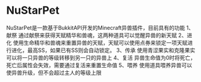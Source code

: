 NuStarPet
=========
NuStarPet是一款基于BukkitAPI开发的Minecraft异兽插件，目前具有的功能
1、献祭
通过献祭来获得天赋精华和兽魂，这两种道具可以觉醒异兽的新天赋
2、进化
使用生命精华和兽魂来重置异兽的天赋，天赋可以使用点券来锁定一项天赋进行进化，最高SS，如果已有SS则会自动锁定。
3、传承
使用青涩果实和克隆果实可以将一只异兽的等级转移到另一只的异兽上
4、复活
异兽生命值为0时将死亡，死亡后属性会失效，需要通过复活来重置生命值
5、喂养
使用道具喂养异兽可以使异兽升级，但不会超过主人的等级上限
